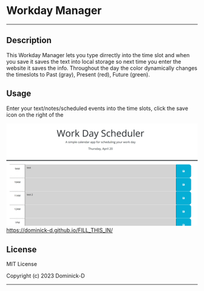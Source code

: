 # Workday Manager
---
## Description

This Workday Manager lets you type dirrectly into the time slot and when you save it saves the text into local storage so next time you enter the website it saves the info. Throughout the day the color dynamically changes the timeslots to Past (gray), Present (red), Future (green).


## Usage

Enter your text/notes/scheduled events into the time slots, click the save icon on the right of the

![alt text](assets/Images/Challenge-5_Screenshot.png)
https://dominick-d.github.io/FILL_THIS_IN/

## License

MIT License

Copyright (c) 2023 Dominick-D

---

